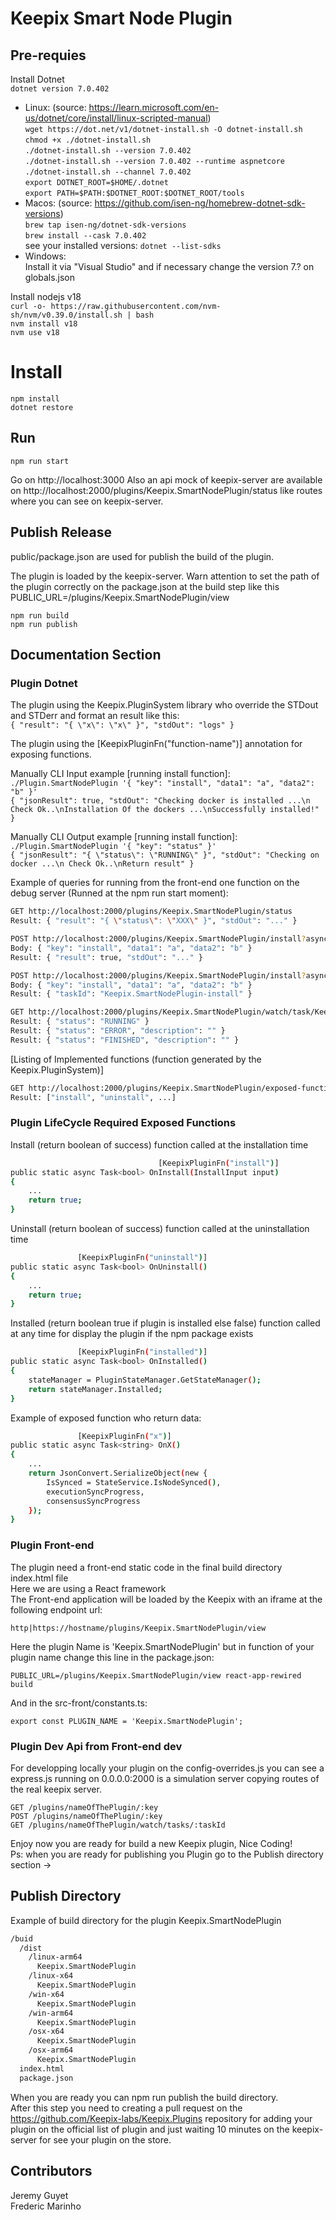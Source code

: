 # Keepix Smart Node Plugin

## Pre-requies

Install Dotnet  
`dotnet version 7.0.402`  
- Linux: (source: https://learn.microsoft.com/en-us/dotnet/core/install/linux-scripted-manual)  
`wget https://dot.net/v1/dotnet-install.sh -O dotnet-install.sh`  
`chmod +x ./dotnet-install.sh`  
`./dotnet-install.sh --version 7.0.402`  
`./dotnet-install.sh --version 7.0.402 --runtime aspnetcore`  
`./dotnet-install.sh --channel 7.0.402`  
`export DOTNET_ROOT=$HOME/.dotnet`  
`export PATH=$PATH:$DOTNET_ROOT:$DOTNET_ROOT/tools`  
- Macos: (source: https://github.com/isen-ng/homebrew-dotnet-sdk-versions)  
`brew tap isen-ng/dotnet-sdk-versions`  
`brew install --cask 7.0.402`  
see your installed versions: `dotnet --list-sdks`   
- Windows:  
Install it via "Visual Studio" and if necessary change the version 7.? on globals.json  

Install nodejs v18  
`curl -o- https://raw.githubusercontent.com/nvm-sh/nvm/v0.39.0/install.sh | bash`  
`nvm install v18`  
`nvm use v18`  

# Install

`npm install`  
`dotnet restore`  

## Run

`npm run start`  

Go on http://localhost:3000
Also an api mock of keepix-server are available on http://localhost:2000/plugins/Keepix.SmartNodePlugin/status like routes where you can see on keepix-server.  

## Publish Release

public/package.json are used for publish the build of the plugin.  
  
The plugin is loaded by the keepix-server.
Warn attention to set the path of the plugin correctly on the package.json at the build step like this PUBLIC_URL=/plugins/Keepix.SmartNodePlugin/view

`npm run build`  
`npm run publish`  

## Documentation Section

### Plugin Dotnet

The plugin using the Keepix.PluginSystem library who override the STDout and STDerr and format an result like this:  
`{ "result": "{ \"x\": \"x\" }", "stdOut": "logs" }`  

The plugin using the [KeepixPluginFn("function-name")] annotation for exposing functions.

Manually CLI Input example [running install function]:
`./Plugin.SmartNodePlugin '{ "key": "install", "data1": "a", "data2": "b" }'`  
`{ "jsonResult": true, "stdOut": "Checking docker is installed ...\n Check Ok..\nInstallation Of the dockers ...\nSuccessfully installed!" }`  

Manually CLI Output example [running install function]:
`./Plugin.SmartNodePlugin '{ "key": "status" }'`  
`{ "jsonResult": "{ \"status\": \"RUNNING\" }", "stdOut": "Checking on docker ...\n Check Ok..\nReturn result" }`  

Example of queries for running from the front-end one function on the debug server (Runned at the npm run start moment):  
  
```bash
GET http://localhost:2000/plugins/Keepix.SmartNodePlugin/status  
Result: { "result": "{ \"status\": \"XXX\" }", "stdOut": "..." }
```  

```bash
POST http://localhost:2000/plugins/Keepix.SmartNodePlugin/install?async=false  
Body: { "key": "install", "data1": "a", "data2": "b" }  
Result: { "result": true, "stdOut": "..." }
```  
  
```bash
POST http://localhost:2000/plugins/Keepix.SmartNodePlugin/install?async=true  
Body: { "key": "install", "data1": "a", "data2": "b" }  
Result: { "taskId": "Keepix.SmartNodePlugin-install" }
```  

```bash
GET http://localhost:2000/plugins/Keepix.SmartNodePlugin/watch/task/Keepix.SmartNodePlugin-install  
Result: { "status": "RUNNING" }
Result: { "status": "ERROR", "description": "" }
Result: { "status": "FINISHED", "description": "" }
```  

[Listing of Implemented functions (function generated by the Keepix.PluginSystem)]  
```bash
GET http://localhost:2000/plugins/Keepix.SmartNodePlugin/exposed-functions
Result: ["install", "uninstall", ...]
```  


### Plugin LifeCycle Required Exposed Functions

Install (return boolean of success) function called at the installation time  
```bash
                                 [KeepixPluginFn("install")]
public static async Task<bool> OnInstall(InstallInput input)
{
    ...
    return true;
}
```  

Uninstall (return boolean of success) function called at the uninstallation time  
```bash
               [KeepixPluginFn("uninstall")]
public static async Task<bool> OnUninstall()
{
    ...
    return true;
}
```  

Installed (return boolean true if plugin is installed else false) function called at any time for display the plugin if the npm package exists 
```bash
               [KeepixPluginFn("installed")]
public static async Task<bool> OnInstalled()
{
    stateManager = PluginStateManager.GetStateManager();
    return stateManager.Installed;
}
```  
  
Example of exposed function who return data:  
```bash
               [KeepixPluginFn("x")]
public static async Task<string> OnX()
{
    ...
    return JsonConvert.SerializeObject(new {
        IsSynced = StateService.IsNodeSynced(),
        executionSyncProgress,
        consensusSyncProgress
    });
}
```  

### Plugin Front-end

The plugin need a front-end static code in the final build directory index.html file  
Here we are using a React framework  
The Front-end application will be loaded by the Keepix with an iframe at the following endpoint url:  
  
`http|https://hostname/plugins/Keepix.SmartNodePlugin/view`  

Here the plugin Name is 'Keepix.SmartNodePlugin' but in function of your plugin name change this line in the package.json:  
  
`PUBLIC_URL=/plugins/Keepix.SmartNodePlugin/view react-app-rewired build` 

And in the src-front/constants.ts:  
  
`export const PLUGIN_NAME = 'Keepix.SmartNodePlugin';`  
  
### Plugin Dev Api from Front-end dev
  
For developping locally your plugin on the config-overrides.js you can see a  
express.js running on 0.0.0.0:2000 is a simulation server copying routes of the real keepix server.  

`GET /plugins/nameOfThePlugin/:key`  
`POST /plugins/nameOfThePlugin/:key`  
`GET /plugins/nameOfThePlugin/watch/tasks/:taskId`  

Enjoy now you are ready for build a new Keepix plugin, Nice Coding!  
Ps: when you are ready for publishing you Plugin go to the Publish directory section ->   

## Publish Directory
  
Example of build directory for the plugin Keepix.SmartNodePlugin  
  
```bash
/buid  
  /dist  
    /linux-arm64  
      Keepix.SmartNodePlugin  
    /linux-x64  
      Keepix.SmartNodePlugin  
    /win-x64  
      Keepix.SmartNodePlugin  
    /win-arm64  
      Keepix.SmartNodePlugin  
    /osx-x64  
      Keepix.SmartNodePlugin  
    /osx-arm64  
      Keepix.SmartNodePlugin  
  index.html
  package.json
```
  
When you are ready you can npm run publish the build directory.  
After this step you need to creating a pull request on the https://github.com/Keepix-labs/Keepix.Plugins repository for adding your plugin on the official list of plugin and just waiting 10 minutes on the keepix-server for see your plugin on the store.  

## Contributors

Jeremy Guyet  
Frederic Marinho  
